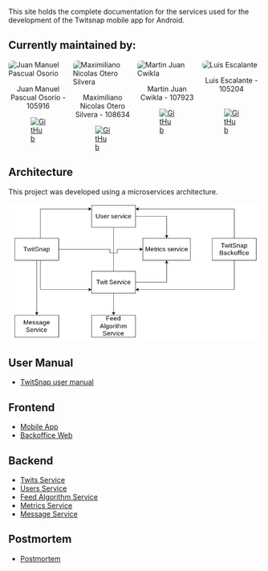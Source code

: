 This site holds the complete documentation for the services used for the development of the Twitsnap mobile app for Android.

## Currently maintained by:

<html>
<div style="display: grid; grid-template-columns: repeat(4, 1fr); gap: 10px; max-width: 1200px; margin: auto;">
    <div>
        <img src="https://avatars.githubusercontent.com/u/95492503?v=4" alt="Juan Manuel Pascual Osorio" style="width: 100%; border-radius: 8px; max-height: 200px; object-fit: cover;">
        <p style="text-align: center;">Juan Manuel Pascual Osorio - 105916</p>
        <a href="https://github.com/JM-Pascual" target="_blank" style="display: flex; align-items: center; justify-content: center;">
            <img src="https://img.icons8.com/ios-filled/50/FFFFFF/github.png" alt="GitHub" style="width: 30px;"/>
        </a>
    </div>
    <div>
        <img src="https://avatars.githubusercontent.com/u/106620067?v=4" alt="Maximiliano Nicolas Otero Silvera" style="width: 100%; border-radius: 8px; max-height: 200px; object-fit: cover;">
        <p style="text-align: center;">Maximiliano Nicolas Otero Silvera - 108634</p>
        <a href="https://github.com/MaxiOtero6" target="_blank" style="display: flex; align-items: center; justify-content: center;">
            <img src="https://img.icons8.com/ios-filled/50/FFFFFF/github.png" alt="GitHub" style="width: 30px;"/>
        </a>
    </div>
    <div>
        <img src="https://avatars.githubusercontent.com/u/115731294?v=4" alt="Martin Juan Cwikla" style="width: 100%; border-radius: 8px; max-height: 200px; object-fit: cover;">
        <p style="text-align: center;">Martin Juan Cwikla - 107923</p>
        <a href="https://github.com/Tinchocw" target="_blank" style="display: flex; align-items: center; justify-content: center;">
            <img src="https://img.icons8.com/ios-filled/50/FFFFFF/github.png" alt="GitHub" style="width: 30px;"/>
        </a>
    </div>
    <div>
        <img src="https://avatars.githubusercontent.com/u/56237034?v=4" alt="Luis Escalante" style="width: 100%; border-radius: 8px; max-height: 200px; object-fit: cover;">
        <p style="text-align: center;">Luis Escalante - 105204<br> <br></p>
        <a href="https://github.com/Lescalante14" target="_blank" style="display: flex; align-items: center; justify-content: center;">
            <img src="https://img.icons8.com/ios-filled/50/FFFFFF/github.png" alt="GitHub" style="width: 30px;"/>
        </a>
    </div>
</div>
</html>

## Architecture

This project was developed using a microservices architecture.

![general architecture](general_arch.png)

## User Manual

-   [TwitSnap user manual](user-manual/)

## Frontend

-   [Mobile App](user-manual/)
-   [Backoffice Web](backoffice-web/)

## Backend

-   [Twits Service](twits-service/)
-   [Users Service](users-service/)
-   [Feed Algorithm Service](algo-feed-service/)
-   [Metrics Service](metrics-service/)
-   [Message Service](message-service/)

## Postmortem

-   [Postmortem](postmortem/)
